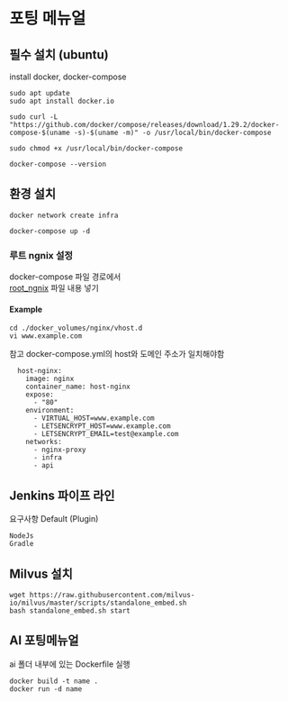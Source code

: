 # 포팅 메뉴얼
## 필수 설치 (ubuntu)
install docker, docker-compose
```
sudo apt update
sudo apt install docker.io

sudo curl -L "https://github.com/docker/compose/releases/download/1.29.2/docker-compose-$(uname -s)-$(uname -m)" -o /usr/local/bin/docker-compose

sudo chmod +x /usr/local/bin/docker-compose

docker-compose --version
```
## 환경 설치
```
docker network create infra

docker-compose up -d
```

### 루트 ngnix 설정
docker-compose 파일 경로에서<br>
[root_ngnix](root_ngnix) 파일 내용 넣기
#### Example
```
cd ./docker_volumes/nginx/vhost.d
vi www.example.com
```

참고 docker-compose.yml의 host와 도메인 주소가 일치해야함
```
  host-nginx:
    image: nginx
    container_name: host-nginx
    expose:
      - "80"
    environment:
      - VIRTUAL_HOST=www.example.com
      - LETSENCRYPT_HOST=www.example.com
      - LETSENCRYPT_EMAIL=test@example.com
    networks:
      - nginx-proxy
      - infra
      - api
```

## Jenkins 파이프 라인
요구사항 Default (Plugin)
```
NodeJs
Gradle
```

## Milvus 설치
```
wget https://raw.githubusercontent.com/milvus-io/milvus/master/scripts/standalone_embed.sh
bash standalone_embed.sh start
```

## AI 포팅메뉴얼
ai 폴더 내부에 있는 Dockerfile 실행
```angular2html
docker build -t name .
docker run -d name
```